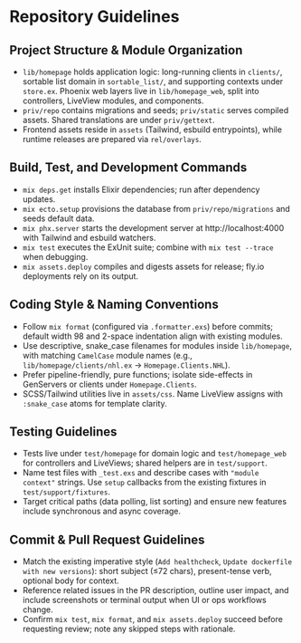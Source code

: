 # Repository Guidelines

## Project Structure & Module Organization
- `lib/homepage` holds application logic: long-running clients in `clients/`, sortable list domain in `sortable_list/`, and supporting contexts under `store.ex`. Phoenix web layers live in `lib/homepage_web`, split into controllers, LiveView modules, and components. 
- `priv/repo` contains migrations and seeds; `priv/static` serves compiled assets. Shared translations are under `priv/gettext`. 
- Frontend assets reside in `assets` (Tailwind, esbuild entrypoints), while runtime releases are prepared via `rel/overlays`.

## Build, Test, and Development Commands
- `mix deps.get` installs Elixir dependencies; run after dependency updates.
- `mix ecto.setup` provisions the database from `priv/repo/migrations` and seeds default data.
- `mix phx.server` starts the development server at http://localhost:4000 with Tailwind and esbuild watchers.
- `mix test` executes the ExUnit suite; combine with `mix test --trace` when debugging.
- `mix assets.deploy` compiles and digests assets for release; fly.io deployments rely on its output.

## Coding Style & Naming Conventions
- Follow `mix format` (configured via `.formatter.exs`) before commits; default width 98 and 2-space indentation align with existing modules.
- Use descriptive, snake_case filenames for modules inside `lib/homepage`, with matching `CamelCase` module names (e.g., `lib/homepage/clients/nhl.ex` → `Homepage.Clients.NHL`).
- Prefer pipeline-friendly, pure functions; isolate side-effects in GenServers or clients under `Homepage.Clients`.
- SCSS/Tailwind utilities live in `assets/css`. Name LiveView assigns with `:snake_case` atoms for template clarity.

## Testing Guidelines
- Tests live under `test/homepage` for domain logic and `test/homepage_web` for controllers and LiveViews; shared helpers are in `test/support`.
- Name test files with `_test.exs` and describe cases with `"module context"` strings. Use `setup` callbacks from the existing fixtures in `test/support/fixtures`.
- Target critical paths (data polling, list sorting) and ensure new features include synchronous and async coverage.

## Commit & Pull Request Guidelines
- Match the existing imperative style (`Add healthcheck`, `Update dockerfile with new versions`): short subject (≤72 chars), present-tense verb, optional body for context.
- Reference related issues in the PR description, outline user impact, and include screenshots or terminal output when UI or ops workflows change.
- Confirm `mix test`, `mix format`, and `mix assets.deploy` succeed before requesting review; note any skipped steps with rationale.
